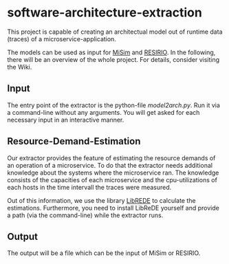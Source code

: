 # software-architecture-extraction
This project is capable of creating an architectual model out of runtime data (traces) of a microservice-application.

The models can be used as input for [MiSim](https://github.com/Cambio-Project/resilience-simulator) and [RESIRIO](https://github.com/Cambio-Project/hazard-elicitation).
In the following, there will be an overview of the whole project.
For details, consider visiting the Wiki.

## Input
The entry point of the extractor is the python-file _model2arch.py_.
Run it via a command-line without any arguments.
You will get asked for each necessary input in an interactive manner.

## Resource-Demand-Estimation
Our extractor provides the feature of estimating the resource demands of an operation of a microservice.
To do that the extractor needs additional knowledge about the systems where the microservice ran.
The knowledge consists of the capacities of each microservice and the cpu-utilizations of each hosts in the time intervall the traces were measured.

Out of this information, we use the library [LibREDE](https://se.informatik.uni-wuerzburg.de/software-engineering-group/tools/librede/) to calculate the estimations.
Furthermore, you need to install LibReDE yourself and provide a path (via the command-line) while the extractor runs.

## Output
The output will be a file which can be the input of MiSim or RESIRIO.
